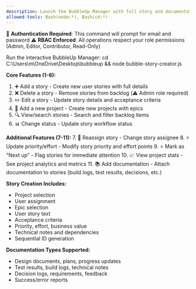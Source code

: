 ```yaml
---
description: Launch the BubbleUp Manager with full story and documentation management
allowed-tools: Bash(node:*), Bash(cd:*)
---
```


🔐 **Authentication Required**: This command will prompt for email and password
⚠️ **RBAC Enforced**: All operations respect your role permissions (Admin, Editor, Contributor, Read-Only)

Run the interactive BubbleUp Manager: cd C:\Users\m\OneDrive\Desktop\bubbleup && node bubble-story-creator.js

**Core Features (1-6):**
1. ➕ Add a story - Create new user stories with full details
2. ❌ Delete a story - Remove stories from backlog (⚠️ Admin role required)
3. ✏️  Edit a story - Update story details and acceptance criteria
4. 📁 Add a new project - Create new projects with epics
5. 🔍 View/search stories - Search and filter backlog items
6. 📊 Change status - Update story workflow status

**Additional Features (7-11):**
7. 👥 Reassign story - Change story assignee
8. ⚡ Update priority/effort - Modify story priority and effort points
9. ⭐ Mark as "Next up" - Flag stories for immediate attention
10. 📈 View project stats - See project analytics and metrics
11. 📚 Add documentation - Attach documentation to stories (build logs, test results, decisions, etc.)

**Story Creation Includes:**
- Project selection
- User assignment
- Epic selection
- User story text
- Acceptance criteria
- Priority, effort, business value
- Technical notes and dependencies
- Sequential ID generation

**Documentation Types Supported:**
- Design documents, plans, progress updates
- Test results, build logs, technical notes
- Decision logs, requirements, feedback
- Success/error reports
